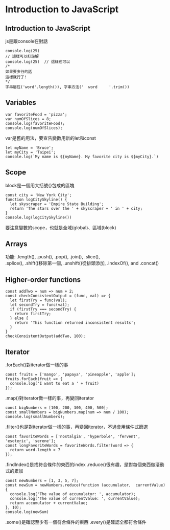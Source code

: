 # Introduction to JavaScript
## Introduction to JavaScript
js是跟console在對話
    
    console.log(25)  
    // 這樣可以打註解  
    console.log(25)  // 這樣也可以  
    /*  
    如果要多行的話  
    這樣就行了!  
    */  
    字串屬性('word'.length()), 字串方法('  word     '.trim())  
## Variables
    var favoriteFood = 'pizza';
    var numOfSlices = 8;
    console.log(favoriteFood);
    console.log(numOfSlices);
var是舊的用法，要宣告變數用新的let和const

    let myName = 'Bruce';
    let myCity = 'Taipei';
    console.log(`My name is ${myName}. My favorite city is ${myCity}.`)  
## Scope
block是一個用大括號{}包成的區塊

    const city = 'New York City';
    function logCitySkyline() {
      let skyscraper = 'Empire State Building';
      return 'The stars over the ' + skyscraper + ' in ' + city;
    }
    console.log(logCitySkyline())
要注意變數的scope，也就是全域(global)、區域(block)
## Arrays
功能: .length(), .push(), .pop(), .join(), .slice(),  
.splice(), .shift()移除第一個, .unshift()從排頭添加, .indexOf(), and .concat()
## Higher-order functions
    const addTwo = num => num + 2;
    const checkConsistentOutput = (func, val) => {
      let firstTry = func(val);
      let secondTry = func(val);
      if (firstTry === secondTry) {
        return firstTry;
      } else {
        return 'This function returned inconsistent results';
      } 
    }
    checkConsistentOutput(addTwo, 100);
## Iterator
.forEach()對iterator做一樣的事

    const fruits = ['mango', 'papaya', 'pineapple', 'apple'];
    fruits.forEach(fruit => {
      console.log('I want to eat a ' + fruit)
    });
.map()對iterator做一樣的事，再變回iterator

    const bigNumbers = [100, 200, 300, 400, 500];
    const smallNumbers = bigNumbers.map(num => num / 100);
    console.log(smallNumbers);
.filter()也是對iterator做一樣的事，再變回iterator，不過會用條件式篩選
    
    const favoriteWords = ['nostalgia', 'hyperbole', 'fervent', 'esoteric', 'serene'];
    const longFavoriteWords = favoriteWords.filter(word => {
      return word.length > 7
    });
.findIndex()是找符合條件的東西的index
.reduce()很有趣，是對每個東西做滾動式的累加

    const newNumbers = [1, 3, 5, 7];
    const newSum = newNumbers.reduce(function (accumulator,  currentValue){
      console.log('The value of accumulator: ', accumulator);
      console.log('The value of currentValue: ', currentValue);  
      return accumulator + currentValue;
    }, 10);
    console.log(newSum)
.some()是確認至少有一個符合條件的東西
.every()是確認全都符合條件
